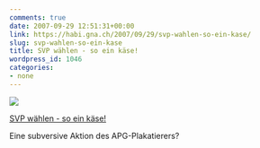 ```yaml
---
comments: true
date: 2007-09-29 12:51:31+00:00
link: https://habi.gna.ch/2007/09/29/svp-wahlen-so-ein-kase/
slug: svp-wahlen-so-ein-kase
title: SVP wählen - so ein käse!
wordpress_id: 1046
categories:
- none
---
```



 [![](https://static.flickr.com/1345/1458356298_a11697ec9f_m.jpg)](https://www.flickr.com/photos/habi/1458356298/)
   

 
  [SVP wählen - so ein käse!](https://www.flickr.com/photos/habi/1458356298/)
    

 



Eine subversive Aktion des APG-Plakatierers?
  


